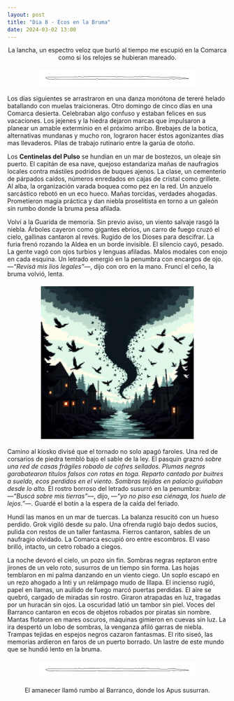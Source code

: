```yaml
---
layout: post
title: "Dia 8 - Ecos en la Bruma"
date: 2024-03-02 13:00
---
```

<div style="text-align: center;">
  <p>La lancha, un espectro veloz que burló al tiempo me escupió en la Comarca como si los relojes se hubieran mareado. </p>
</div>

<img src="/assets/images/separador.png" alt="Separador" style="display: block; margin: 20px auto;">

Los días siguientes se arrastraron en una danza monótona de tereré helado batallando con muelas traicioneras. Otro domingo de cinco días en una Comarca desierta. Celebraban algo confuso y estaban felices en sus vacaciones. Los jejenes y la hiedra dejaron marcas que impulsaron a planear un amable exterminio en el próximo arribo. Brebajes de la botica, alternativas mundanas y mucho ron, lograron hacer éstos agonizantes días mas llevaderos. Pilas de trabajo rutinario entre la garúa de otoño.
<br>

Los **Centinelas del Pulso** se hundían en un mar de bostezos, un oleaje sin puerto. El capitán de esa nave, quejoso estandariza mañas de naufragios locales contra mástiles podridos de buques ajenos. La clase, un cementerio de párpados caídos, números enredados en cajas de cristal como grillete. Al alba, la organización varada boquea como pez en la red. Un anzuelo sarcástico rebotó en un eco hueco. Mañas torcidas, verdades ahogadas. Prometieron magia práctica y dan niebla proselitista en torno a un galeón sin rumbo donde la bruma pesa afilada.
<br>

Volví a la Guarida de memoria. Sin previo aviso, un viento salvaje rasgó la niebla. Árboles cayeron como gigantes ebrios, un carro de fuego cruzó el cielo, gallinas cantaron al revés. Rugido de los Dioses para descifrar. La furia frenó rozando la Aldea en un borde invisible. El silencio cayó, pesado. La gente vagó con ojos turbios y lenguas afiladas. Malos modales con enojo en cada esquina. Un letrado emergió en la penumbra con encargos de ojo. —_“Revisá mis líos legales”_—, dijo con oro en la mano. Fruncí el ceño, la bruma volvió, lenta.

<img src="/assets/images/tornado.png" alt="Cuervos_volando" style="display: block; margin: 20px auto;">

Camino al kiosko divisé que el tornado no solo apagó faroles. Una red de corsarios de piedra tembló bajo el sable de la ley. El pasquín graznó _sobre una red de casas frágiles robado de cofres sellados. Plumas negras garabatearon títulos falsos con ratas en toga. Reparto cantado por buitres a sueldo, ecos perdidos en el viento. Sombras tejidas en palacio guiñaban desde lo alto._ El rostro borroso del letrado susurró en la penumbra: —_“Buscá sobre mis tierras”_—, dijo, —_“yo no piso esa ciénaga, los huelo de lejos.”_—. Guardé el botín a la espera de la caída del feriado.
<br>

Hundí las manos en un mar de tuercas. La balanza resucitó con un hueso perdido. Grok vigiló desde su palo. Una ofrenda rugió bajo dedos sucios, pulida con restos de un taller fantasma. Fierros cantaron, sables de un naufragio olvidado. La Comarca escupió oro entre escombros. El vaso brilló, intacto, un cetro robado a ciegos.
<br>

La noche devoró el cielo, un pozo sin fin. Sombras negras reptaron entre jirones de un velo roto, susurros de un tiempo sin forma. Las hojas temblaron en mi palma danzando en un viento ciego. Un soplo escapó en un rezo ahogado a Inti y un relámpago mudo de Illapa. El incienso rugió, papel en llamas, un aullido de fuego marcó puertas perdidas. El aire se quebró, cargado de miradas sin rostro. Giraron atrapadas en luz, tragadas por un huracán sin ojos. La oscuridad latió un tambor sin piel. Voces del Barranco cantaron en ecos de objetos robados por piratas sin nombre. Mantas flotaron en mares oscuros, máquinas gimieron en cuevas sin luz. La ira despertó un lobo de sombras, la venganza afiló garras de niebla. Trampas tejidas en espejos negros cazaron fantasmas. El rito siseó, las memorias ardieron en faros de un puerto borrado. Un lastre de este mundo que se hundió lento en la bruma.

<img src="/assets/images/separador.png" alt="Separador" style="display: block; margin: 20px auto;">

<div style="text-align: center;">
  <p>El amanecer llamó rumbo al Barranco, donde los Apus susurran.</p>
</div>
